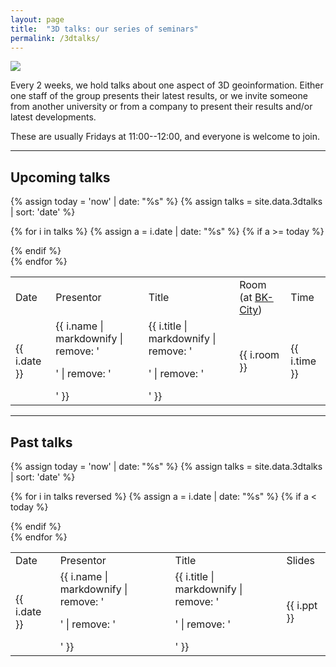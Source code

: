 ```yaml
---
layout: page
title:  "3D talks: our series of seminars"
permalink: /3dtalks/
---
```



<div class="row">
  <div class="col-xs-4 col-md-3">
    <img src="{{ "/img/logos/3dtalks2.png" | prepend: site.baseurl }}"/>
  </div>
  <div class="col-xs-8 col-md-9">
    <p>Every 2 weeks, we hold talks about one aspect of 3D geoinformation.
    Either one staff of the group presents their latest results, or we invite someone from another university or from a company to present their results and/or latest developments.</p>
    <p>These are usually Fridays at 11:00--12:00, and everyone is welcome to join.</p>
  </div>
</div>

- - -

## Upcoming talks

{% assign today = 'now' | date: "%s" %}
{% assign talks = site.data.3dtalks | sort: 'date' %}

<div class="table-responsive">

<table class="table table-striped">

  <tr class="info">
    <td>Date</td>
    <td>Presentor</td>
    <td>Title</td>
    <td>Room (at <a href="http://www.tudelft.nl/en/about-tu-delft/contact-and-accessibility/housing-tu-delft/accessibility/building-8/">BK-City</a>)</td>
    <td>Time</td>
  </tr>

  {% for i in talks %}
  {% assign a = i.date | date: "%s" %}
  {% if a >= today %}
    <tr>
      <td>{{ i.date  }}</td>
      <td>{{ i.name | markdownify | remove: '<p>' | remove: '</p>' }}</td>
      <td>{{ i.title | markdownify | remove: '<p>' | remove: '</p>' }}</td>
      <td>{{ i.room }}</td>
      <td>{{ i.time }}</td>
    </tr>
  {% endif %}  
  {% endfor %}

</table> 
</div>   

- - -

## Past talks

{% assign today = 'now' | date: "%s" %}
{% assign talks = site.data.3dtalks | sort: 'date' %}

<div class="table-responsive">
<table class="table table-striped">

  <tr class="info">
    <td>Date</td>
    <td>Presentor</td>
    <td>Title</td>
    <td>Slides</td>
  </tr>

  {% for i in talks reversed %}
  {% assign a = i.date | date: "%s" %}
  {% if a < today %}
    <tr>
      <td>{{ i.date  }}</td>
      <td>{{ i.name | markdownify | remove: '<p>' | remove: '</p>' }}</td>
      <td>{{ i.title | markdownify | remove: '<p>' | remove: '</p>' }}</td>
      <td>{{ i.ppt }}</td>
    </tr>
  {% endif %}  
  {% endfor %}

</table>    
</div>